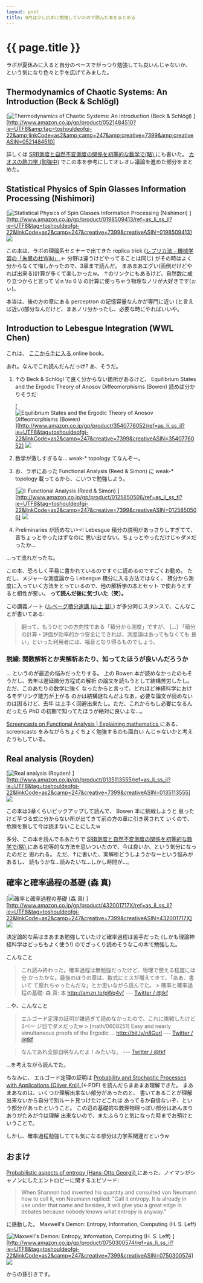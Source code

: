 ```yaml
---
layout: post
title: 8月は少し広めに勉強していたので読んだ本をまとめる
---
```


# {{ page.title }} #

ラボが夏休みに入ると自分のペースでがっつり勉強しても良いんじゃないか、
という気になり色々と手を広げてみました。


## Thermodynamics of Chaotic Systems: An Introduction (Beck & Schlögl) ##

[![Thermodynamics of Chaotic Systems: An Introduction (Beck & Schlögl)
](http://ec2.images-amazon.com/images/I/41MFK9QG4WL._BO2,204,203,200_PIsitb-sticker-arrow-click,TopRight,35,-76_AA240_SH20_OU09_.jpg)
][http://www.amazon.co.jp/gp/product/0521484510?ie=UTF8&amp;tag=toshouldeofgi-22&amp;linkCode=as2&amp;camp=247&amp;creative=7399&amp;creativeASIN=0521484510]

詳しくは
[SRB測度と自然不変測度の関係を初等的な数学で(略)
](2011-08-23-thermo-chaos-ja.html)
にも書いた。
[カオスの熱力学 (勉強中)](http://tkf.bitbucket.org/thermo-chaos-ja/index.html)
でこの本を参考にしてオレオレ議論を進めた部分をまとめた。


## Statistical Physics of Spin Glasses Information Processing (Nishimori) ##

[![Statistical Physics of Spin Glasses Information Processing (Nishimori)
](http://ec2.images-amazon.com/images/I/41-WdI8q62L._BO2,204,203,200_PIsitb-sticker-arrow-click,TopRight,35,-76_AA300_SH20_OU09_.jpg)
][http://www.amazon.co.jp/gp/product/0198509413/ref=as_li_ss_il?ie=UTF8&tag=toshouldeofgi-22&linkCode=as2&camp=247&creative=7399&creativeASIN=0198509413]
![](http://www.assoc-amazon.jp/e/ir?t=&l=as2&o=9&a=0198509413)

この本は、ラボの理論系セミナーで出てきた replica trick
([レプリカ法 - 機械学習の「朱鷺の杜Wiki」
](http://ibisforest.org/index.php?%E3%83%AC%E3%83%97%E3%83%AA%E3%82%AB%E6%B3%95)
← 分野は違うけどやってることは同じ)
がその時はよく分からなくて悔しかったので、3章まで読んだ。
まあまあエグい(面倒だけどやれば出来る)計算が多くて楽しかったw。
↑のリンクにもあるけど、自然数に成り立つからと言って \\( n \to 0 \\)
の計算に使っちゃう物理なノリが大好きです(ぉぃ)。

本当は、後の方の章にある perceptron の記憶容量なんかが専門に近い
(と言えば近い)部分なんだけど、まあノリ分かったし、必要な時にやればいいや。


## Introduction to Lebesgue Integration (WWL Chen) ##

これは、
[ここから手に入る
](http://rutherglen.science.mq.edu.au/wchen/lnilifolder/lnili.html)
online book。

あれ。なんでこれ読んだんだっけ? あ、そうだ。

1. ↑の Beck & Schlögl で良く分からない箇所があるけど、
   Equilibrium States and the Ergodic Theory of Anosov Diffeomorphisms (Bowen)
   読めば分かりそうだ:

   [![Equilibrium States and the Ergodic Theory of Anosov Diffeomorphisms (Bowen)
   ](http://ws.assoc-amazon.jp/widgets/q?_encoding=UTF8&Format=_SL110_&ASIN=3540776052&MarketPlace=JP&ID=AsinImage&WS=1&tag=toshouldeofgi-22&ServiceVersion=20070822)
   ][http://www.amazon.co.jp/gp/product/3540776052/ref=as_li_ss_il?ie=UTF8&tag=toshouldeofgi-22&linkCode=as2&camp=247&creative=7399&creativeASIN=3540776052]
   ![](http://www.assoc-amazon.jp/e/ir?t=&l=as2&o=9&a=3540776052)

2. 数学が激しすぎるな... weak-* topology てなんぞー。

3. お、ラボにあった Functional Analysis (Reed & Simon)
   に weak-* topology 載ってるから、こいつで勉強しよう。

   [![I: Functional Analysis (Reed & Simon)
   ](https://images-na.ssl-images-amazon.com/images/I/51QwEU2KgbL._SL100_.jpg)
   ][http://www.amazon.co.jp/gp/product/0125850506/ref=as_li_ss_tl?ie=UTF8&tag=toshouldeofgi-22&linkCode=as2&camp=247&creative=7399&creativeASIN=0125850506]
   ![](http://www.assoc-amazon.jp/e/ir?t=&l=as2&o=9&a=0125850506)

4. Preliminaries が読めない><!
   Lebesgue 積分の説明があっさりしすぎてて、昔ちょっとやったはずなのに
   思い出せない。ちょっとやっただけじゃダメだったか...

...って流れだったな。

この本、恐ろしく平易に書かれているのですぐに読めるのですごくお勧め。
ただし、メジャーな測度論から Lebesgue 積分に入る方法ではなく、
積分から測度に入っていく方法をとっているので、他の解析学の本とセット
で使おうとすると相性が悪い。 **って読んだ後に気づいた（笑）。**

この講義ノート
([ルベーグ積分速講 (山上 滋)
](http://sss.sci.ibaraki.ac.jp/teaching/integral/integral2007.pdf))
が多分同じスタンスで、こんなことが書いてある:

> 翻って、もうひとつの方向性である「積分から測度」ですが、 \[...\]
> 「積分の計算・評価が効率的かつ安全にできれば、測度論はあってもなくても
> 良い」といった利用者には、福音となり得るものでしょう。


### 脱線: 関数解析とか実解析あたり、知ってたほうが良いんだろうか ###

... というのが最近の悩みだったりする。
上の Bowen 本が読めなかったのもそうだし、去年は遅延微分方程式の解析
の論文を読もうとして結構苦労したし。ただ、このあたりの数学に強く
なったからと言って、どれほど神経科学におけるモデリング能力が上がる
のかは結構謎なんだよなあ。必要な論文が読めないのは困るけど、去年
は上手く回避出来たし。ただ、これからもし必要になるんだったら PhD
の初期で知ってたほうが絶対に良いよな...。

[Screencasts on Functional Analysis | Explaining mathematics
](http://explainingmaths.wordpress.com/g14fun-functional-analysis-2009-10/)
にある、 screencasts をみながらちょくちょく勉強するのも面白い
んじゃないかと考えたりもしている。


## Real analysis (Royden) ##

[![Real analysis (Royden)
](http://ec5.images-amazon.com/images/I/51a6UkXXYbL._SL500_AA300_.jpg)
][http://www.amazon.co.jp/gp/product/0135113555/ref=as_li_ss_il?ie=UTF8&tag=toshouldeofgi-22&linkCode=as2&camp=247&creative=7399&creativeASIN=0135113555]
![](http://www.assoc-amazon.jp/e/ir?t=&l=as2&o=9&a=0135113555)

この本は3章くらいピックアップして読んで、 Bowen 本に挑戦しようと
思ったけど芋づる式に分からない所が出てきて前の方の章に引き戻されて
いくので、危険を察して今は読まないことにしたw

多分、この本を読んでるあたりで
[SRB測度と自然不変測度の関係を初等的な数学で(略)
](2011-08-23-thermo-chaos-ja.html)
にある初等的な方法を思いついたので、今は良いか、という気分になったのだと
思われる。
ただ、↑に書いた、実解析どうしようかなーという悩みがあるし、
読もうかな...読みたいな...しかし時間が...。


## 確率と確率過程の基礎 (森 真) ##

[![確率と確率過程の基礎 (森 真)
](http://ws.assoc-amazon.jp/widgets/q?_encoding=UTF8&Format=_SL110_&ASIN=432001717X&MarketPlace=JP&ID=AsinImage&WS=1&tag=toshouldeofgi-22&ServiceVersion=20070822)
][http://www.amazon.co.jp/gp/product/432001717X/ref=as_li_ss_il?ie=UTF8&tag=toshouldeofgi-22&linkCode=as2&camp=247&creative=7399&creativeASIN=432001717X]
![](http://www.assoc-amazon.jp/e/ir?t=&l=as2&o=9&a=432001717X)

決定論的な系はまあまあ勉強していたけど確率過程は苦手だった
(しかも理論神経科学はどっちもよく使う!)
のでざっくり読めそうなこの本で勉強した。

こんなこと

> これ読み終わった。確率過程は無勉強だったけど、物理で使える程度には分
> かったかな。最後のほうの章は、数式にミスが増えてきて、「ああ、書いて
> て疲れちゃったんだな」とか思いながら読んでた。 > 確率と確率過程の基礎:
> 森 真: 本 http://amzn.to/pWq4yf
> --- [Twitter / @tkf](http://twitter.com/#!/tkf/status/107441818123247616)

...や、こんなこと

> エルゴード定理の証明が雑過ぎて読めなかったので、これに挑戦したけど2ペー
> ジ目でダメだったw > [math/0608251] Easy and nearly simultaneous
> proofs of the Ergodic ... http://bit.ly/n8GurI
> --- [Twitter / @tkf](http://twitter.com/#!/tkf/status/107442849615851521)

> なんであれ全部自明なんだよ！みたいな。
> --- [Twitter / @tkf](http://twitter.com/#!/tkf/status/107443001076355073)

...を考えながら読んでた。

ちなみに、 エルゴード定理の証明は
[Probability and Stochastic Processes with Applications (Oliver Knil)
](http://www.math.harvard.edu/~knill/teaching/math144_1994/probability.pdf)
(←PDF) を読んだらまあまあ理解できた。
まあまあなのは、いくつか理解出来ない部分があったのと、
書いてあることが理解出来ないから自分で別ルート見つけたけどこれは
あってるか自信ないぞ、という部分があったということ。
この辺の基礎的な数理物理っぽい部分はあんまりありがたみが今は理解
出来ないので、またふらりと気になった時までお預けということで。

しかし、確率過程勉強してても気になる部分は力学系関連だというw


## おまけ ##

[Probabilistic aspects of entropy (Hans-Otto Georgii)
](http://www.mathematik.uni-muenchen.de/~georgii/papers/Dresden.pdf)
にあった、ノイマンがシャノンにしたエントロピーに関するエピソード:

> When Shannon had invented his quantity and consulted
> von Neumann how to call it, von Neumann replied:
> "Call it entropy. It is already in use under that name
> and besides, it will give you a great edge in debates
> because nobody knows what entropy is anyway."

に感動した。
Maxwell's Demon: Entropy, Information, Computing (H. S. Leff)

[![Maxwell's Demon: Entropy, Information, Computing (H. S. Leff)
](http://ws.assoc-amazon.jp/widgets/q?_encoding=UTF8&Format=_SL110_&ASIN=0750300574&MarketPlace=JP&ID=AsinImage&WS=1&tag=toshouldeofgi-22&ServiceVersion=20070822)
][http://www.amazon.co.jp/gp/product/0750300574/ref=as_li_ss_il?ie=UTF8&tag=toshouldeofgi-22&linkCode=as2&camp=247&creative=7399&creativeASIN=0750300574]
![](http://www.assoc-amazon.jp/e/ir?t=&l=as2&o=9&a=0750300574)

からの孫引きです。
